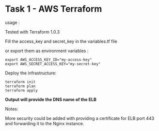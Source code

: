 # Task 1 - AWS Terraform

usage :

Tested with Terraform 1.0.3

Fill the access_key and secret_key in the variables.tf file

or export them as environment variables :

```
export AWS_ACCESS_KEY_ID="my-access-key"
export AWS_SECRET_ACCESS_KEY="my-secret-key"
```

Deploy the infrastructure:
```
terraform init
terraform plan
terraform apply
```

**Output will provide the DNS name of the ELB**

Notes:

More security could be added with providing a certificate for ELB port 443 and forwarding it to the Nginx instance.